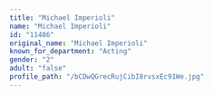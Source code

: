 ```yaml
---
title: "Michael Imperioli"
name: "Michael Imperioli"
id: "11486"
original_name: "Michael Imperioli"
known_for_department: "Acting"
gender: "2"
adult: "false"
profile_path: "/bCDwQGrecRujCibI8rvsxEc91We.jpg"
---
```

